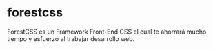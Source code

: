 # forestcss
ForestCSS es un Framework Front-End CSS el cual te ahorrará mucho tiempo y esfuerzo al trabajar desarrollo web.
